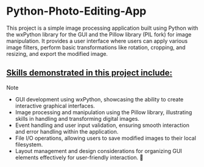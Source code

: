 # Python-Photo-Editing-App
This project is a simple image processing application built using Python with the wxPython library for the GUI and the Pillow library (PIL fork) for image manipulation. It provides a user interface where users can apply various image filters, perform basic transformations like rotation, cropping, and resizing, and export the modified image.

## <u> Skills demonstrated in this project include: </u>

> [!NOTE]
> * GUI development using wxPython, showcasing the ability to create interactive graphical interfaces.
> * Image processing and manipulation using the Pillow library, illustrating skills in handling and transforming digital images.
> * Event handling and user input validation, ensuring smooth interaction and error handling within the application.
> * File I/O operations, allowing users to save modified images to their local filesystem.
> * Layout management and design considerations for organizing GUI elements effectively for user-friendly interaction. :tada:


